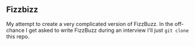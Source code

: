 Fizzbizz
---

My attempt to create a very complicated version of FizzBuzz.
In the off-chance I get asked to write FizzBuzz during an interview I'll just `git clone` this repo.
